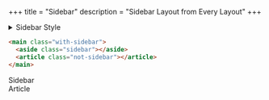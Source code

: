 +++
title = "Sidebar"
description = "Sidebar Layout from Every Layout"
+++

<details>
  <summary>Sidebar Style</summary>

```scss
{{ include_code(path="sass/layout/_sidebar.scss") }}
```

</details>

```html
<main class="with-sidebar">
  <aside class="sidebar"></aside>
  <article class="not-sidebar"></article>
</main>
```

<main class="with-sidebar">
  <aside class="sidebar">
    <div class="box">Sidebar</div>
  </aside>
  <article class="not-sidebar"><div class="box">Article</div></article>
</main>
